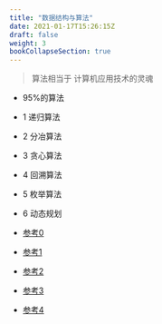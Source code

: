 ```yaml
---
title: "数据结构与算法"
date: 2021-01-17T15:26:15Z
draft: false
weight: 3
bookCollapseSection: true
---
```


> 算法相当于 计算机应用技术的灵魂

+ 95%的算法

+ 1 递归算法
+ 2 分冶算法
+ 3 贪心算法
+ 4 回溯算法
+ 5 枚举算法
+ 6 动态规划


+ [参考0](https://www.cs.usfca.edu/~galles/visualization/)

+ [参考1](https://visualgo.net/zh)

+ [参考2](https://algorithm-visualizer.org/)

+ [参考3](https://www.bigocheatsheet.com/)

+ [参考4](https://www.hello-algo.com/)





